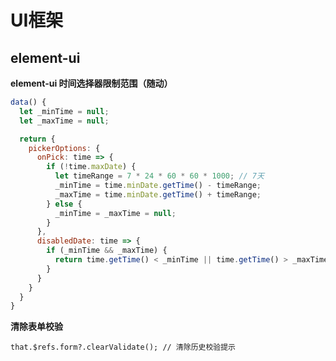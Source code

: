 # UI框架

## element-ui

**element-ui 时间选择器限制范围（随动）**

```js
data() {
  let _minTime = null;
  let _maxTime = null;

  return {
    pickerOptions: {
      onPick: time => {
        if (!time.maxDate) {
          let timeRange = 7 * 24 * 60 * 60 * 1000; // 7天
          _minTime = time.minDate.getTime() - timeRange;
          _maxTime = time.minDate.getTime() + timeRange;
        } else {
          _minTime = _maxTime = null;
        }
      },
      disabledDate: time => {
        if (_minTime && _maxTime) {
          return time.getTime() < _minTime || time.getTime() > _maxTime;
        }
      }
    }
  }
}
```

**清除表单校验**

 `that.$refs.form?.clearValidate(); // 清除历史校验提示`

